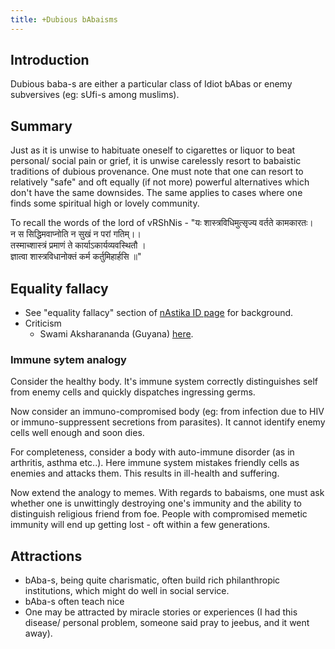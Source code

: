 ```yaml
---
title: +Dubious bAbaisms
---
```


## Introduction
Dubious baba-s are either a particular class of Idiot bAbas or enemy subversives (eg: sUfi-s among muslims).

## Summary
Just as it is unwise to habituate oneself to cigarettes or liquor to beat personal/ social pain or grief, it is unwise carelessly resort to babaistic traditions of dubious provenance. One must note that one can resort to relatively "safe" and oft equally (if not more) powerful alternatives which don't have the same downsides. The same applies to cases where one finds some spiritual high or lovely community.

To recall the words of the lord of vRShNis - 
"यः शास्त्रविधिमुत्सृज्य वर्तते कामकारतः।  
 न स सिद्धिमवाप्नोति न सुखं न परां गतिम्।।  
 तस्माच्शास्त्रं प्रमाणं ते कार्याऽकार्यव्यवस्थितौ ।  
 ज्ञात्वा शास्त्रविधानोक्तं कर्म कर्तुमिहार्हसि ॥"

## Equality fallacy
- See "equality fallacy" section of [nAstika ID page](../nAstika/) for background.
- Criticism
    - Swami Aksharananda (Guyana) [here](https://www.youtube.com/watch?v=AFJKQdhXzvo).

### Immune sytem analogy
Consider the healthy body. It's immune system correctly distinguishes self from enemy cells and quickly dispatches ingressing germs.

Now consider an immuno-compromised body (eg: from infection due to HIV or immuno-suppressent secretions from parasites). It cannot identify enemy cells well enough and soon dies.

For completeness, consider a body with auto-immune disorder (as in arthritis, asthma etc..). Here immune system mistakes friendly cells as enemies and attacks them. This results in ill-health and suffering.

Now extend the analogy to memes. With regards to babaisms, one must ask whether one is unwittingly destroying one's immunity and the ability to distinguish religious friend from foe. People with compromised memetic immunity will end up getting lost - oft within a few generations. 

## Attractions
- bAba-s, being quite charismatic, often build rich philanthropic institutions, which might do well in social service.
- bAba-s often teach nice 
- One may be attracted by miracle stories or experiences (I had this disease/ personal problem, someone said pray to jeebus, and it went away).
